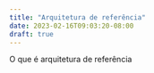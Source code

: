 ```yaml
---
title: "Arquitetura de referência"
date: 2023-02-16T09:03:20-08:00
draft: true
---
```


O que é arquitetura de referência